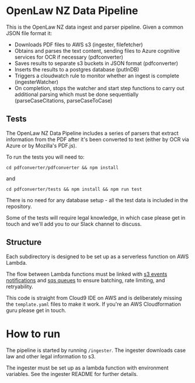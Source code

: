 # OpenLaw NZ Data Pipeline
This is the OpenLaw NZ data ingest and parser pipeline. Given a common JSON file format it:
- Downloads PDF files to AWS s3 (ingester, filefetcher)
- Obtains and parses the text content, sending files to Azure cognitive services for OCR if necessary (pdfconverter)
- Saves results to separate s3 buckets in JSON format (pdfconverter)
- Inserts the results to a postgres database (putInDB)
- Triggers a cloudwatch rule to monitor whether an ingest is complete (ingesterWatcher)
- On completion, stops the watcher and start step functions to carry out additional parsing which must be done sequentially (parseCaseCitations, parseCaseToCase)

## Tests

The OpenLaw NZ Data Pipeline includes a series of parsers that extract information from the PDF after it's been converted to text (either by OCR via Azure or by Mozilla's PDF.js).

To run the tests you will need to:

```cd pdfconverter/pdfconverter && npm install```

and

```cd pdfconverter/tests && npm install && npm run test```

There is no need for any database setup - all the test data is included in the repository.

Some of the tests will require legal knowledge, in which case please get in touch and we'll add you to our Slack channel to discuss.

## Structure

Each subdirectory is designed to be set up as a serverless function on AWS Lambda.

The flow between Lambda functions must be linked with [s3 events notifications](https://docs.aws.amazon.com/lambda/latest/dg/with-s3.html) and [sqs queues](https://aws.amazon.com/sqs/) to ensure batching, rate limiting, and retryability. 

This code is straight from Cloud9 IDE on AWS and is deliberately missing the `template.yaml` files to make it work. If you're an AWS Cloudformation guru please get in touch.

# How to run

The pipeline is started by running `/ingester`. The ingester downloads case law and other legal information to s3.

The ingester must be set up as a lambda function with environment variables. See the ingester README for further details.

